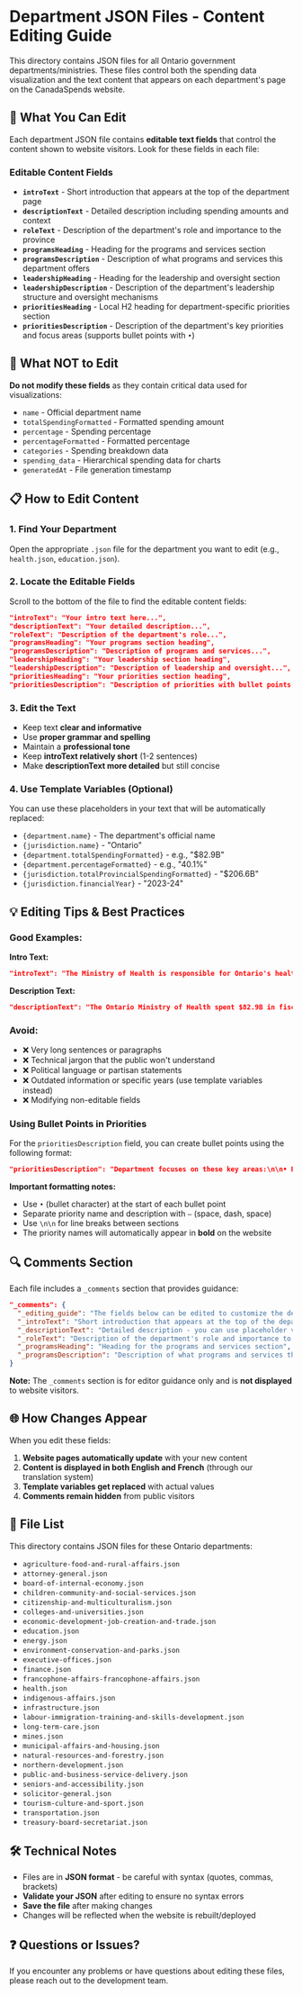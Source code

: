 # Department JSON Files - Content Editing Guide

This directory contains JSON files for all Ontario government departments/ministries. These files control both the spending data visualization and the text content that appears on each department's page on the CanadaSpends website.

## 📝 What You Can Edit

Each department JSON file contains **editable text fields** that control the content shown to website visitors. Look for these fields in each file:

### Editable Content Fields

- **`introText`** - Short introduction that appears at the top of the department page
- **`descriptionText`** - Detailed description including spending amounts and context
- **`roleText`** - Description of the department's role and importance to the province
- **`programsHeading`** - Heading for the programs and services section
- **`programsDescription`** - Description of what programs and services this department offers
- **`leadershipHeading`** - Heading for the leadership and oversight section
- **`leadershipDescription`** - Description of the department's leadership structure and oversight mechanisms
- **`prioritiesHeading`** - Local H2 heading for department-specific priorities section
- **`prioritiesDescription`** - Description of the department's key priorities and focus areas (supports bullet points with `•`)

## 🚫 What NOT to Edit

**Do not modify these fields** as they contain critical data used for visualizations:

- `name` - Official department name
- `totalSpendingFormatted` - Formatted spending amount
- `percentage` - Spending percentage
- `percentageFormatted` - Formatted percentage
- `categories` - Spending breakdown data
- `spending_data` - Hierarchical spending data for charts
- `generatedAt` - File generation timestamp

## 📋 How to Edit Content

### 1. Find Your Department

Open the appropriate `.json` file for the department you want to edit (e.g., `health.json`, `education.json`).

### 2. Locate the Editable Fields

Scroll to the bottom of the file to find the editable content fields:

```json
"introText": "Your intro text here...",
"descriptionText": "Your detailed description...",
"roleText": "Description of the department's role...",
"programsHeading": "Your programs section heading",
"programsDescription": "Description of programs and services...",
"leadershipHeading": "Your leadership section heading",
"leadershipDescription": "Description of leadership and oversight...",
"prioritiesHeading": "Your priorities section heading",
"prioritiesDescription": "Description of priorities with bullet points:\n\n• Priority 1 – Description here\n• Priority 2 – Description here"
```

### 3. Edit the Text

- Keep text **clear and informative**
- Use **proper grammar and spelling**
- Maintain a **professional tone**
- Keep **introText relatively short** (1-2 sentences)
- Make **descriptionText more detailed** but still concise

### 4. Use Template Variables (Optional)

You can use these placeholders in your text that will be automatically replaced:

- `{department.name}` - The department's official name
- `{jurisdiction.name}` - "Ontario"
- `{department.totalSpendingFormatted}` - e.g., "$82.9B"
- `{department.percentageFormatted}` - e.g., "40.1%"
- `{jurisdiction.totalProvincialSpendingFormatted}` - "$206.6B"
- `{jurisdiction.financialYear}` - "2023-24"

## 💡 Editing Tips & Best Practices

### Good Examples:

**Intro Text:**

```json
"introText": "The Ministry of Health is responsible for Ontario's healthcare system, ensuring accessible, high-quality medical care and public health services for all Ontarians across the province."
```

**Description Text:**

```json
"descriptionText": "The Ontario Ministry of Health spent $82.9B in fiscal year (FY) 2023-24, representing 40.1% of the $206.6B in total provincial spending. This substantial investment ensures Ontarians have access to hospitals, physicians, public health programs, and essential medical services."
```

### Avoid:

- ❌ Very long sentences or paragraphs
- ❌ Technical jargon that the public won't understand
- ❌ Political language or partisan statements
- ❌ Outdated information or specific years (use template variables instead)
- ❌ Modifying non-editable fields

### Using Bullet Points in Priorities

For the `prioritiesDescription` field, you can create bullet points using the following format:

```json
"prioritiesDescription": "Department focuses on these key areas:\n\n• Priority Name – Description of this priority\n• Another Priority – Description of this priority\n• Third Priority – Description of this priority"
```

**Important formatting notes:**

- Use `•` (bullet character) at the start of each bullet point
- Separate priority name and description with `–` (space, dash, space)
- Use `\n\n` for line breaks between sections
- The priority names will automatically appear in **bold** on the website

## 🔍 Comments Section

Each file includes a `_comments` section that provides guidance:

```json
"_comments": {
  "_editing_guide": "The fields below can be edited to customize the department page content. These texts will appear on the public website.",
  "_introText": "Short introduction that appears at the top of the department page",
  "_descriptionText": "Detailed description - you can use placeholder variables like {jurisdiction.name}, {department.name}, etc.",
  "_roleText": "Description of the department's role and importance to the province",
  "_programsHeading": "Heading for the programs and services section",
  "_programsDescription": "Description of what programs and services this department offers"
}
```

**Note:** The `_comments` section is for editor guidance only and is **not displayed** to website visitors.

## 🌐 How Changes Appear

When you edit these fields:

1. **Website pages automatically update** with your new content
2. **Content is displayed in both English and French** (through our translation system)
3. **Template variables get replaced** with actual values
4. **Comments remain hidden** from public visitors

## 📁 File List

This directory contains JSON files for these Ontario departments:

- `agriculture-food-and-rural-affairs.json`
- `attorney-general.json`
- `board-of-internal-economy.json`
- `children-community-and-social-services.json`
- `citizenship-and-multiculturalism.json`
- `colleges-and-universities.json`
- `economic-development-job-creation-and-trade.json`
- `education.json`
- `energy.json`
- `environment-conservation-and-parks.json`
- `executive-offices.json`
- `finance.json`
- `francophone-affairs-francophone-affairs.json`
- `health.json`
- `indigenous-affairs.json`
- `infrastructure.json`
- `labour-immigration-training-and-skills-development.json`
- `long-term-care.json`
- `mines.json`
- `municipal-affairs-and-housing.json`
- `natural-resources-and-forestry.json`
- `northern-development.json`
- `public-and-business-service-delivery.json`
- `seniors-and-accessibility.json`
- `solicitor-general.json`
- `tourism-culture-and-sport.json`
- `transportation.json`
- `treasury-board-secretariat.json`

## 🛠️ Technical Notes

- Files are in **JSON format** - be careful with syntax (quotes, commas, brackets)
- **Validate your JSON** after editing to ensure no syntax errors
- **Save the file** after making changes
- Changes will be reflected when the website is rebuilt/deployed

## ❓ Questions or Issues?

If you encounter any problems or have questions about editing these files, please reach out to the development team.
